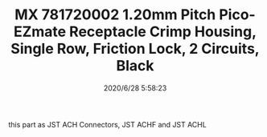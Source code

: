 ﻿---
layout: post 
title: MX 781720002 1.20mm Pitch Pico-EZmate Receptacle Crimp Housing, Single Row, Friction Lock, 2 Circuits, Black
tags: 
categories: wire-harness
overview: 1.20mm Pitch Pico-EZmate Receptacle Crimp Housing, Single Row, Friction Lock, 2 Circuits, Black
series: 
part_number: 781720002 
thumb_img: static/202006/350-thumb-20200628135911.jpg
small_img: static/202006/350-20200628135911.jpg
date: 2020/6/28 5:58:23
---


this part as JST ACH Connectors, JST ACHF and JST ACHL

